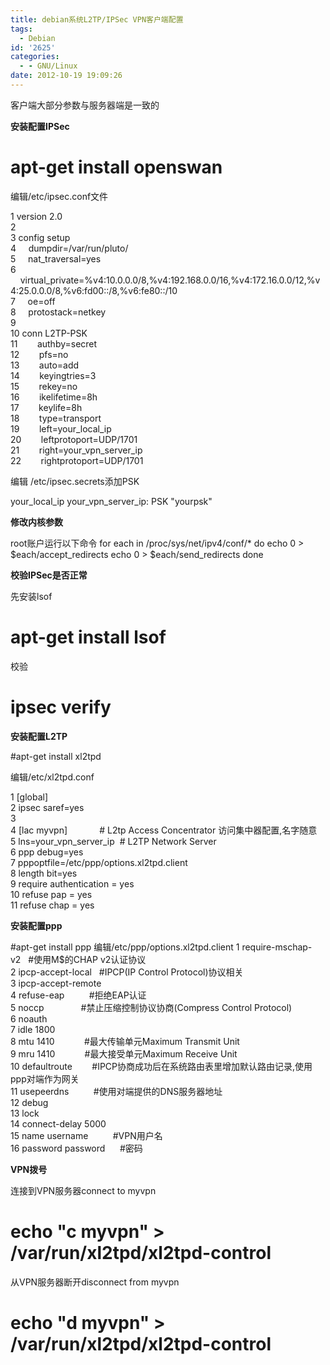 ```yaml
---
title: debian系统L2TP/IPSec VPN客户端配置
tags:
  - Debian
id: '2625'
categories:
  - - GNU/Linux
date: 2012-10-19 19:09:26
---
```


客户端大部分参数与服务器端是一致的
<!-- more -->
**安装配置IPSec**

# apt-get install openswan

编辑/etc/ipsec.conf文件

 1 version 2.0  
 2   
 3 config setup  
 4     dumpdir=/var/run/pluto/  
 5     nat_traversal=yes  
 6     virtual_private=%v4:10.0.0.0/8,%v4:192.168.0.0/16,%v4:172.16.0.0/12,%v4:25.0.0.0/8,%v6:fd00::/8,%v6:fe80::/10  
 7     oe=off  
 8     protostack=netkey  
 9   
10 conn L2TP-PSK  
11        authby=secret  
12        pfs=no  
13        auto=add  
14        keyingtries=3  
15        rekey=no  
16        ikelifetime=8h  
17        keylife=8h  
18        type=transport  
19        left=your_local_ip  
20        leftprotoport=UDP/1701  
21        right=your_vpn_server_ip  
22        rightprotoport=UDP/1701 

编辑 /etc/ipsec.secrets添加PSK

your_local_ip your_vpn_server_ip: PSK "yourpsk"

**修改内核参数**

root账户运行以下命令
for each in /proc/sys/net/ipv4/conf/*
do
echo 0 > $each/accept_redirects
echo 0 > $each/send_redirects
done

**校验IPSec是否正常**

先安装lsof
# apt-get install lsof

校验
# ipsec verify

**安装配置L2TP**

#apt-get install xl2tpd

编辑/etc/xl2tpd.conf

 1 \[global\]          
 2 ipsec saref=yes  
 3   
 4 \[lac myvpn\]             # L2tp Access Concentrator 访问集中器配置,名字随意  
 5 lns=your_vpn_server_ip  # L2TP Network Server  
 6 ppp debug=yes  
 7 pppoptfile=/etc/ppp/options.xl2tpd.client  
 8 length bit=yes  
 9 require authentication = yes  
10 refuse pap = yes          
11 refuse chap = yes 

**安装配置ppp**

#apt-get install ppp
编辑/etc/ppp/options.xl2tpd.client
 1 require-mschap-v2   #使用M$的CHAP v2认证协议  
 2 ipcp-accept-local   #IPCP(IP Control Protocol)协议相关  
 3 ipcp-accept-remote  
 4 refuse-eap          #拒绝EAP认证  
 5 noccp               #禁止压缩控制协议协商(Compress Control Protocol)  
 6 noauth                
 7 idle 1800         
 8 mtu 1410            #最大传输单元Maximum Transmit Unit  
 9 mru 1410            #最大接受单元Maximum Receive Unit  
10 defaultroute        #IPCP协商成功后在系统路由表里增加默认路由记录,使用ppp对端作为网关  
11 usepeerdns          #使用对端提供的DNS服务器地址  
12 debug  
13 lock  
14 connect-delay 5000  
15 name username          #VPN用户名  
16 password password      #密码 

**VPN拨号**

连接到VPN服务器connect to myvpn
# echo "c myvpn" > /var/run/xl2tpd/xl2tpd-control

从VPN服务器断开disconnect from myvpn
# echo "d myvpn" > /var/run/xl2tpd/xl2tpd-control